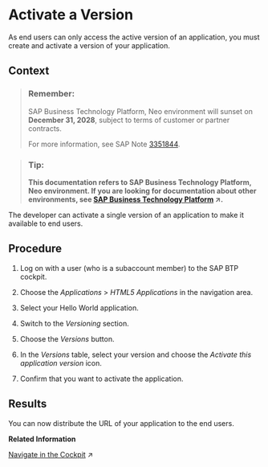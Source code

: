 <!-- loioe7e3ec62b1504982b1ba1baa52c1c6a2 -->

# Activate a Version

As end users can only access the active version of an application, you must create and activate a version of your application.



## Context

> ### Remember:  
> SAP Business Technology Platform, Neo environment will sunset on **December 31, 2028**, subject to terms of customer or partner contracts.
> 
> For more information, see SAP Note [3351844](https://launchpad.support.sap.com/#/notes/3351844).

> ### Tip:  
> **This documentation refers to SAP Business Technology Platform, Neo environment. If you are looking for documentation about other environments, see [SAP Business Technology Platform](https://help.sap.com/viewer/65de2977205c403bbc107264b8eccf4b/Cloud/en-US/6a2c1ab5a31b4ed9a2ce17a5329e1dd8.html "SAP Business Technology Platform (SAP BTP) is an integrated offering comprised of four technology portfolios: database and data management, application development and integration, analytics, and intelligent technologies. The platform offers users the ability to turn data into business value, compose end-to-end business processes, and build and extend SAP applications quickly.") :arrow_upper_right:.**

The developer can activate a single version of an application to make it available to end users.



## Procedure

1.  Log on with a user \(who is a subaccount member\) to the SAP BTP cockpit.

2.  Choose the *Applications* \> *HTML5 Applications* in the navigation area.

3.  Select your Hello World application.

4.  Switch to the *Versioning* section.

5.  Choose the *Versions* button.

6.  In the *Versions* table, select your version and choose the *Activate this application version* icon.

7.  Confirm that you want to activate the application.




## Results

You can now distribute the URL of your application to the end users.

**Related Information**  


[Navigate in the Cockpit](https://help.sap.com/viewer/65de2977205c403bbc107264b8eccf4b/Cloud/en-US/0874895f1f78459f9517da55a11ffebd.html "Learn how to navigate to your global accounts and subaccounts in the SAP BTP cockpit.") :arrow_upper_right:

